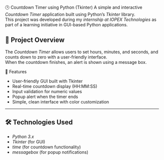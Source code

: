 🕒 Countdown Timer using Python (Tkinter)
A simple and interactive _Countdown Timer_ application built using Python’s _Tkinter_ library.  
This project was developed during my _internship at IOPEX Technologies_ as part of a learning initiative in GUI-based Python applications.

## 🚀 Project Overview

The _Countdown Timer_ allows users to set hours, minutes, and seconds, and counts down to zero with a user-friendly interface.  
When the countdown finishes, an alert is shown using a message box.

🚀 Features

- User-friendly GUI built with Tkinter
- Real-time countdown display (HH:MM:SS)
- Input validation for numeric values
- Popup alert when the timer ends
- Simple, clean interface with color customization

---

## 🛠 Technologies Used

- _Python 3.x_
- _Tkinter_ (for GUI)
- _time_ (for countdown functionality)
- _messagebox_ (for popup notifications)
